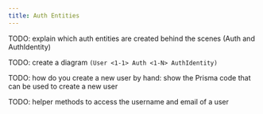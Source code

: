```yaml
---
title: Auth Entities
---
```


TODO: explain which auth entities are created behind the scenes (Auth and AuthIdentity)

TODO: create a diagram `(User <1-1> Auth <1-N> AuthIdentity)`

TODO: how do you create a new user by hand: show the Prisma code that can be used to create a new user

TODO: helper methods to access the username and email of a user